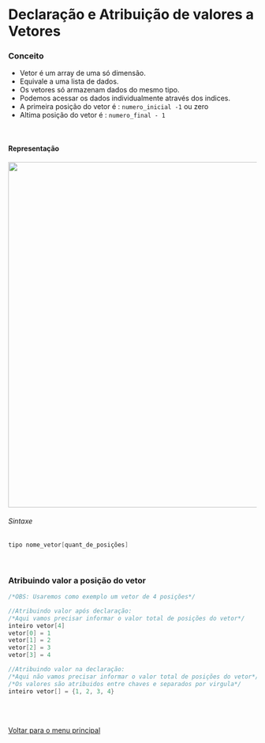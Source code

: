 # Declaração e Atribuição de valores a Vetores

### Conceito
- Vetor é um array de uma só dimensão.
- Equivale a uma lista de dados.
- Os vetores só armazenam dados do mesmo tipo.
- Podemos acessar os dados individualmente através dos indices.
- A primeira posição do vetor é : `numero_inicial -1` ou zero
- Altima posição do vetor é : `numero_final - 1`
<br/>

#### Representação
<img src="/Modulo%205%20-%20Estrutura%20de%20dados%20básica/img/4.jpg" width="700px">
<br/>

###### Sintaxe
```c
tipo nome_vetor[quant_de_posições]
```
<br/>

### Atribuindo valor a posição do vetor
```c
/*OBS: Usaremos como exemplo um vetor de 4 posições*/

//Atribuindo valor após declaração:
/*Aqui vamos precisar informar o valor total de posições do vetor*/
inteiro vetor[4]
vetor[0] = 1
vetor[1] = 2
vetor[2] = 3
vetor[3] = 4

//Atribuindo valor na declaração:
/*Aqui não vamos precisar informar o valor total de posições do vetor*/
/*Os valores são atribuidos entre chaves e separados por virgula*/
inteiro vetor[] = {1, 2, 3, 4}
```

<br/>
<br/>

[Voltar para o menu principal](https://github.com/Joshpcbrrj/Boson_treinamentos-Logica_de_programacao_com_portugol_studio)


